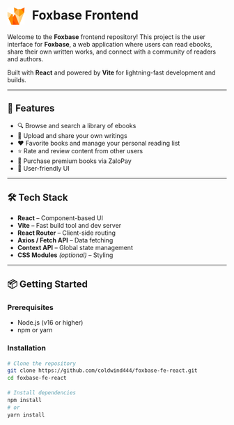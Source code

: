 <h1 align="left">
  <img src="https://github.com/coldwind444/foxbase-fe-react/blob/master/public/fox.png?raw=true" alt="Foxbase Logo" width="40" style="vertical-align: middle; margin-right: 10px;" />
  Foxbase Frontend
</h1>


Welcome to the **Foxbase** frontend repository! This project is the user interface for **Foxbase**, a web application where users can read ebooks, share their own written works, and connect with a community of readers and authors.

Built with **React** and powered by **Vite** for lightning-fast development and builds.

---

## 🚀 Features

- 🔍 Browse and search a library of ebooks
- 📝 Upload and share your own writings
- ❤️ Favorite books and manage your personal reading list
- ⭐ Rate and review content from other users
- 💸 Purchase premium books via ZaloPay
- 📱 User-friendly UI

---

## 🛠️ Tech Stack

- **React** – Component-based UI
- **Vite** – Fast build tool and dev server
- **React Router** – Client-side routing
- **Axios / Fetch API** – Data fetching
- **Context API** – Global state management
- **CSS Modules** *(optional)* – Styling

---

## 📦 Getting Started

### Prerequisites

- Node.js (v16 or higher)
- npm or yarn

### Installation

```bash
# Clone the repository
git clone https://github.com/coldwind444/foxbase-fe-react.git
cd foxbase-fe-react

# Install dependencies
npm install
# or
yarn install
